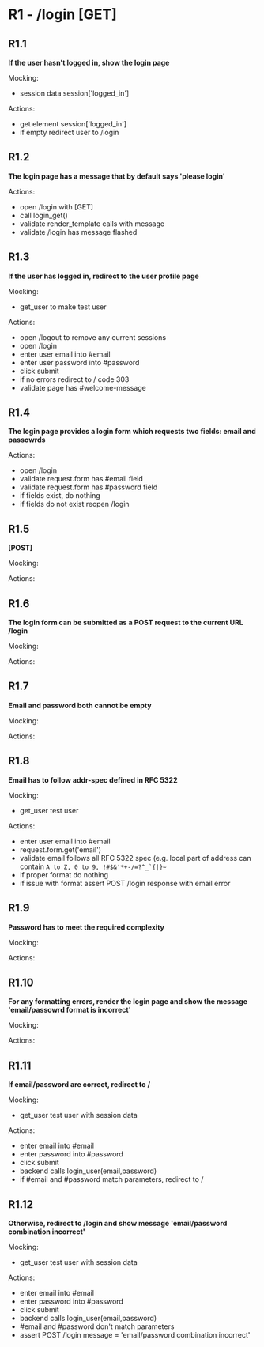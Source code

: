 # R1 - /login [GET]

## R1.1
**If the user hasn't logged in, show the login page**

Mocking:
* session data session['logged_in']

Actions:
* get element session['logged_in']
* if empty redirect user to /login

## R1.2
**The login page has a message that by default says 'please login'**

Actions:
* open /login with [GET]
* call login_get()
* validate render_template calls with message
* validate /login has message flashed

## R1.3
**If the user has logged in, redirect to the user profile page**

Mocking:
* get_user to make test user

Actions:
* open /logout to remove any current sessions
* open /login
* enter user email into #email
* enter user password into #password
* click submit
* if no errors redirect to / code 303
* validate page has #welcome-message

## R1.4
**The login page provides a login form which requests two fields: email and passowrds**

Actions:
* open /login
* validate request.form has #email field
* validate request.form has #password field
* if fields exist, do nothing
* if fields do not exist reopen /login

## R1.5
**[POST]**

Mocking:

Actions:
## R1.6
**The login form can be submitted as a POST request to the current URL /login**

Mocking:

Actions:
## R1.7
**Email and password both cannot be empty**

Mocking:

Actions:
## R1.8
**Email has to follow addr-spec defined in RFC 5322**

Mocking:
* get_user test user

Actions:
* enter user email into #email
* request.form.get('email')
* validate email follows all RFC 5322 spec (e.g. local part of address can contain <code>A to Z, 0 to 9, !#$&'\*+-/=?^\_\`{|}\~</code>
* if proper format do nothing
* if issue with format assert POST /login response with email error

## R1.9
**Password has to meet the required complexity**

Mocking:

Actions:
## R1.10
**For any formatting errors, render the login page and show the message 'email/passowrd format is incorrect'**

Mocking:

Actions:
## R1.11
**If email/password are correct, redirect to /**

Mocking:
* get_user test user with session data

Actions:
* enter email into #email
* enter password into #password
* click submit
* backend calls login_user(email,password)
* if #email and #password match parameters, redirect to /

## R1.12
**Otherwise, redirect to /login and show message 'email/password combination incorrect'**

Mocking:
* get_user test user with session data

Actions:
* enter email into #email
* enter password into #password
* click submit
* backend calls login_user(email,password)
* #email and #password don't match parameters
* assert POST /login message = 'email/password combination incorrect'